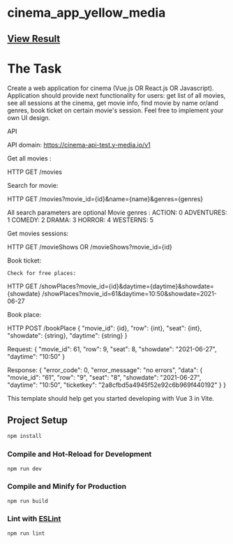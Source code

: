 # cinema_app_yellow_media

## [View Result](http://cinema-app.dobuy.com.ua/)
# The Task
Create a web application for cinema (Vue.js OR React.js OR Javascript).
Application should provide next functionality for users: get list of all movies, see all sessions at the cinema, get movie info, find movie by name or/and genres, book ticket on certain movie's session.
Feel free to implement your own UI design.

API

API domain: https://cinema-api-test.y-media.io/v1

Get all movies :

HTTP GET 
/movies 

Search for movie:

HTTP GET 
/movies?movie_id={id}&name={name}&genres={genres}

All search parameters are optional
Movie genres :
ACTION: 0
ADVENTURES: 1
COMEDY: 2
DRAMA: 3
HORROR: 4
WESTERNS: 5



Get movies sessions:

HTTP GET 
/movieShows 
OR
/movieShows?movie_id={id}







Book ticket:

	Check for free places:

HTTP GET 
	/showPlaces?movie_id={id}&daytime={daytime}&showdate={showdate}
	/showPlaces?movie_id=61&daytime=10:50&showdate=2021-06-27

Book place:

HTTP POST
/bookPlace
{
  "movie_id": {id},
  "row": {int},
  "seat": {int},
  "showdate": {string},
  "daytime": {string}
}



Request:
{
  "movie_id": 61,
  "row": 9,
  "seat": 8,
  "showdate": "2021-06-27",
  "daytime": "10:50"
}

Response:
{
    "error_code": 0,
    "error_message": "no errors",
    "data": {
        "movie_id": "61",
        "row": "9",
        "seat": "8",
        "showdate": "2021-06-27",
        "daytime": "10:50",
        "ticketkey": "2a8cfbd5a4945f52e92c6b969f440192"
    }
}


This template should help get you started developing with Vue 3 in Vite.

## Project Setup

```sh
npm install
```

### Compile and Hot-Reload for Development

```sh
npm run dev
```

### Compile and Minify for Production

```sh
npm run build
```

### Lint with [ESLint](https://eslint.org/)

```sh
npm run lint
```
